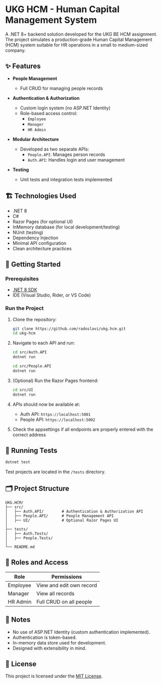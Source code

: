 
# UKG HCM - Human Capital Management System

A .NET 8+ backend solution developed for the UKG BE HCM assignment. The project simulates a production-grade Human Capital Management (HCM) system suitable for HR operations in a small to medium-sized company.

## ✨ Features

- **People Management**  
  - Full CRUD for managing people records

- **Authentication & Authorization**  
  - Custom login system (no ASP.NET Identity)
  - Role-based access control:
    - `Employee`
    - `Manager`
    - `HR Admin`

- **Modular Architecture**  
  - Developed as two separate APIs:
    - `People.API`: Manages person records
    - `Auth.API`: Handles login and user management

- **Testing**  
  - Unit tests and integration tests implemented

## 🏗️ Technologies Used

- .NET 8
- C#
- Razor Pages (for optional UI)
- InMemory database (for local development/testing)
- NUnit (testing)
- Dependency Injection
- Minimal API configuration
- Clean architecture practices

## 🚀 Getting Started

### Prerequisites

- [.NET 8 SDK](https://dotnet.microsoft.com/en-us/download/dotnet/8.0)
- IDE (Visual Studio, Rider, or VS Code)

### Run the Project

1. Clone the repository:

   ```bash
   git clone https://github.com/radoslavi/ukg.hcm.git
   cd ukg-hcm
   ```

2. Navigate to each API and run:

   ```bash
   cd src/Auth.API
   dotnet run
   ```

   ```bash
   cd src/People.API
   dotnet run
   ```

3. (Optional) Run the Razor Pages frontend:

   ```bash
   cd src/UI
   dotnet run
   ```

4. APIs should now be available at:
   - Auth API: `https://localhost:5001`
   - People API: `https://localhost:5002`

5. Check the appsettings if all endpoints are properly entered with the correct address

## 🧪 Running Tests

```bash
dotnet test
```

Test projects are located in the `/tests` directory.

## 🗂️ Project Structure

```
UKG.HCM/
├── src/
│   ├── Auth.API/        # Authentication & Authorization API
│   ├── People.API/      # People Management API
│   ├── UI/              # Optional Razor Pages UI
│
├── tests/
│   ├── Auth.Tests/
│   ├── People.Tests/
│
└── README.md
```

## 🔐 Roles and Access

| Role        | Permissions              |
|-------------|--------------------------|
| Employee    | View and edit own record |
| Manager     | View all records         |
| HR Admin    | Full CRUD on all people  |

## 📌 Notes

- No use of ASP.NET Identity (custom authentication implemented).
- Authentication is token-based.
- In-memory data store used for development.
- Designed with extensibility in mind.

## 📄 License

This project is licensed under the [MIT License](LICENSE).
